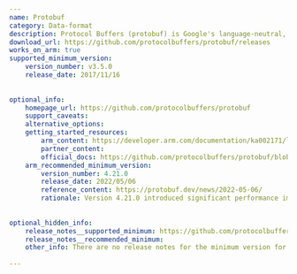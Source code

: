 ```yaml
---
name: Protobuf
category: Data-format
description: Protocol Buffers (protobuf) is Google's language-neutral, platform-neutral, extensible mechanism for serializing structured data. 
download_url: https://github.com/protocolbuffers/protobuf/releases
works_on_arm: true
supported_minimum_version:
    version_number: v3.5.0
    release_date: 2017/11/16
 
 
optional_info:
    homepage_url: https://github.com/protocolbuffers/protobuf
    support_caveats:
    alternative_options:
    getting_started_resources:
        arm_content: https://developer.arm.com/documentation/ka002171/latest/
        partner_content: 
        official_docs: https://github.com/protocolbuffers/protobuf/blob/main/src/README.md 
    arm_recommended_minimum_version:
        version_number: 4.21.0
        release_date: 2022/05/06
        reference_content: https://protobuf.dev/news/2022-05-06/
        rationale: Version 4.21.0 introduced significant performance improvements by adopting the upb library, resulting in notably better parsing performance, especially for large payloads. While these enhancements are general, they benefit Arm-based systems by improving overall efficiency.
 
 
optional_hidden_info:
    release_notes__supported_minimum: https://github.com/protocolbuffers/protobuf/releases/tag/v3.5.0
    release_notes__recommended_minimum: 
    other_info: There are no release notes for the minimum version for ARM64, but binary for aarch64 Linux are published with each release starting from v3.5.0.
 
---
```


